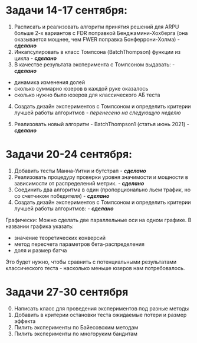 # Задачи 14-17 сентября:

1. Расписать и реализовать алгоритм принятия решений для ARPU больше 2-х вариантов
с FDR поправкой Бенджамини-Хохберга (она оказывается мощнее, чем FWER поправка 
Бонферрони-Холма) - ***сделано***
2. Инкапсулировать в класс Томпсона (BatchThompson) функции из цикла - ***сделано*** 
3. В качестве результата эксперимента с Томпсоном выдавать: - ***сделано***
 - динамика изменения долей
 - сколько суммарно юзеров в каждой руке оказалось
 - сколько нужно было юзеров для классического АБ теста

4. Создать дизайн экспериментов с Томпсоном и определить критерии 
лучшей работы алгоритмов - *перенесено на следующую неделю*

5. Реализовать новый алгоритм - BatchThompson1 (статья июнь 2021) - ***сделано***

# Задачи 20-24 сентября:
1. Добавить тесты Манна-Уитни и бутстрап - ***сделано***
2. Реализовать процедуру проверки уровня значимости и мощности в зависимости от 
распределений метрик. - ***cделано*** 
3. Соединить два алгоритма в один (пропорционально льем трафик, но со счетчиком победителя) - ***сделано***
4. Создать дизайн экспериментов с Томпсоном и определить критерии 
лучшей работы алгоритмов: - ***сделано***

Графически:
Можно сделать две параллельные оси на одном графике. В названии графика указать:
- значение теоретических конверсий
- метод пересчета параметров бета-распределения
- доля и размер батча 
 
Это будет нужно, чтобы сравнить с потенциальными результатами классического теста - 
насколько меньше юзеров нам потребовалось.

# Задачи 27-30 сентября 
0. Написать класс для проведения экспериментов под разные методы
1. Добавить в критерии остановки теста ожидаемые потери и размер эффекта
2. Пилить эксперименты по Байесовским методам
3. Пилить эксперименты по многоруким бандитам